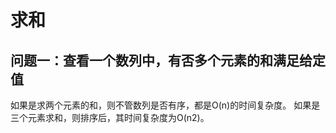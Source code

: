 求和
===

## 问题一：查看一个数列中，有否多个元素的和满足给定值

如果是求两个元素的和，则不管数列是否有序，都是O(n)的时间复杂度。
如果是三个元素求和，则排序后，其时间复杂度为O(n2)。